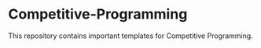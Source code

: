 # Competitive-Programming
This repository contains important templates for Competitive Programming.
